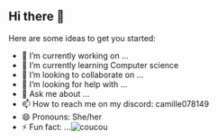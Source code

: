 ## Hi there 👋

<!--
**cfargeot8724/cfargeot8724** is a ✨ _special_ ✨ repository because its `README.md` (this file) appears on your GitHub profile.
-->
Here are some ideas to get you started:

- 🔭 I’m currently working on ...
- 🌱 I’m currently learning Computer science
- 👯 I’m looking to collaborate on ...
- 🤔 I’m looking for help with ...
- 💬 Ask me about ...
- 📫 How to reach me on my discord: camille078149
- 😄 Pronouns: She/her
- ⚡ Fun fact: ...![coucou](https://github.com/user-attachments/assets/e3a4bfa1-ffe7-49a7-8f82-9fceae0cee2e)
